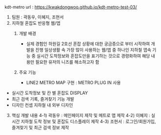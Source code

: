 kdt-metro
url : https://kwakdongwoo.github.io/kdt-metro-test-03/

1. 팀원 : 곽동우, 이혜지, 조현서
2. 지하철 혼잡도 반응형 웹/앱
    1. 개발 배경
          - 실제 경험인 하원길 2호선 혼잡 상황에 대한 궁금증으로 부터 시작하여 개발을 진행
일상생활 속 가장 많이 사용하는 웹/앱 중 하나인 지하철 앱속 기능 중 실시간 도착정보와 혼잡도만을 표기하는 것으로 경령화하여 해당 내용만 필요한 유저의 니즈를 해소하고자 함

    2. 주요 기능
          - LINE2 METRO MAP 구현 : METRO PLUG IN 사용
- 실시간 도착정보 및 칸 별 혼잡도 DISPLAY
- 최근 검색 기록, 즐겨찾기 기능 개발
- 디자인 컨셉 지하철 내 외부 디자인
3. 핵심 개발 내용
 4-1) 곽동우 : 메인페이지 제작 및 메트로 맵 제작 4-2) 이혜지 : 실시간 지하철 도착 정보 및 혼잡도 디스플레이 제작 4-3) 조현서 : 로그인/회원가입, 즐겨찾기 및 최근 검색 정보 제작

    
